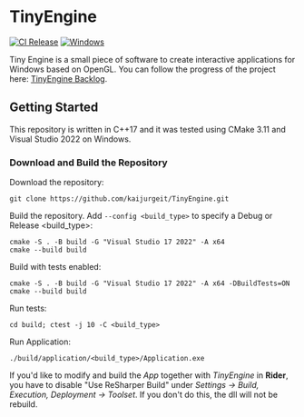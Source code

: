 # TinyEngine
[![CI Release](https://github.com/kaijurgeit/TinyEngine/actions/workflows/release.yml/badge.svg)](https://github.com/kaijurgeit/TinyEngine/actions/workflows/release.yml)
[![Windows](https://github.com/kaijurgeit/TinyEngine/actions/workflows/windows.yml/badge.svg)](https://github.com/kaijurgeit/TinyEngine/actions/workflows/windows.yml)

Tiny Engine is a small piece of software to create interactive applications for Windows based on OpenGL. You can follow the progress of the project here: [TinyEngine Backlog](https://github.com/users/kaijurgeit/projects/5).

## Getting Started

This repository is written in C++17 and it was tested using CMake 3.11 and Visual Studio 2022 on Windows.

### Download and Build the Repository

Download the repository:

```
git clone https://github.com/kaijurgeit/TinyEngine.git
```

Build the repository. Add `--config <build_type>` to specify a Debug or Release <build_type>:

```
cmake -S . -B build -G "Visual Studio 17 2022" -A x64
cmake --build build
```

Build with tests enabled:

```
cmake -S . -B build -G "Visual Studio 17 2022" -A x64 -DBuildTests=ON
cmake --build build
```

Run tests:
```
cd build; ctest -j 10 -C <build_type>
```

Run Application:
```
./build/application/<build_type>/Application.exe
```

If you'd like to modify and build the *App* together with *TinyEngine* in **Rider**, you have to disable "Use ReSharper Build" under  *Settings → Build, Execution, Deployment → Toolset*. If you don't do this, the dll will not be rebuild.
